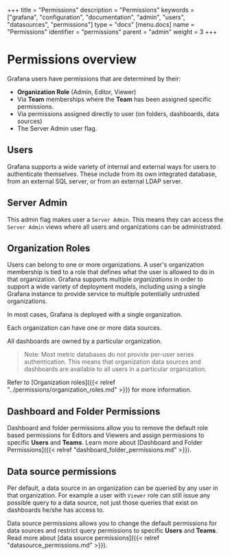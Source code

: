 +++
title = "Permissions"
description = "Permissions"
keywords = ["grafana", "configuration", "documentation", "admin", "users", "datasources", "permissions"]
type = "docs"
[menu.docs]
name = "Permissions"
identifier = "permissions"
parent = "admin"
weight = 3
+++

# Permissions overview

Grafana users have permissions that are determined by their:

- **Organization Role** (Admin, Editor, Viewer)
- Via **Team** memberships where the **Team** has been assigned specific permissions.
- Via permissions assigned directly to user (on folders, dashboards, data sources)
- The Server Admin user flag.

## Users

Grafana supports a wide variety of internal and external ways for users to authenticate themselves. These include from its own integrated database, from an external SQL server, or from an external LDAP server.

## Server Admin

This admin flag makes user a `Server Admin`. This means they can access the `Server Admin` views where all users and organizations can be administrated.

## Organization Roles

Users can belong to one or more organizations. A user's organization membership is tied to a role that defines what the user is allowed to do
in that organization. Grafana supports multiple *organizations* in order to support a wide variety of deployment models, including using a single Grafana instance to provide service to multiple potentially untrusted organizations.

In most cases, Grafana is deployed with a single organization.

Each organization can have one or more data sources.

All dashboards are owned by a particular organization.

 > Note: Most metric databases do not provide per-user series authentication. This means that organization data sources and dashboards are available to all users in a particular organization.

Refer to [Organization roles]({{< relref "../permissions/organization_roles.md" >}}) for more information.


## Dashboard and Folder Permissions

Dashboard and folder permissions allow you to remove the default role based permissions for Editors and Viewers and assign permissions to specific **Users** and **Teams**. Learn more about [Dashboard and Folder Permissions]({{< relref "dashboard_folder_permissions.md" >}}).

## Data source permissions

Per default, a data source in an organization can be queried by any user in that organization. For example a user with `Viewer` role can still
issue any possible query to a data source, not just those queries that exist on dashboards he/she has access to.

Data source permissions allows you to change the default permissions for data sources and restrict query permissions to specific **Users** and **Teams**. Read more about [data source permissions]({{< relref "datasource_permissions.md" >}}).

